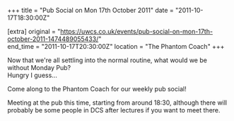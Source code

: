 +++
title = "Pub Social on Mon 17th October 2011"
date = "2011-10-17T18:30:00Z"

[extra]
original = "https://uwcs.co.uk/events/pub-social-on-mon-17th-october-2011-1474489055433/"    
end_time = "2011-10-17T20:30:00Z"
location = "The Phantom Coach"
+++

Now that we're all settling into the normal routine, what would we be without Monday Pub?  
Hungry I guess...

Come along to the Phantom Coach for our weekly pub social\!

Meeting at the pub this time, starting from around 18:30, although there will probably be some people in DCS after lectures if you want to meet there.


